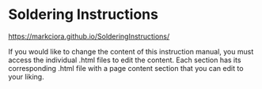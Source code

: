 # Soldering Instructions

https://markciora.github.io/SolderingInstructions/


If you would like to change the content of this instruction manual, you must access the individual .html files to edit the content. Each section has its corresponding .html file with a page content section that you can edit to your liking. 
